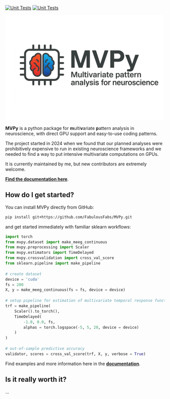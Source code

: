 [![Unit Tests](https://github.com/FabulousFabs/MVPy/workflows/Unit%20tests/badge.svg)](https://github.com/FabulousFabs/MVPy/actions)
[![Unit Tests](https://github.com/FabulousFabs/MVPy/workflows/Documentation/badge.svg)](https://github.com/FabulousFabs/MVPy/actions)


[<img src="./docs/images/mvpy-large.png" width="500px">](http://mvpy.tools/)

**MVPy** is a python package for **m**ulti**v**ariate **p**attern analysis in neuroscience, with direct GPU support and easy-to-use coding patterns.

The project started in 2024 when we found that our planned analyses were prohibitively expensive to run in existing neuroscience frameworks and we needed to find a way to put intensive multivariate computations on GPUs.

It is currently maintained by me, but new contributors are extremely welcome. 

**[Find the documentation here](http://mvpy.tools)**.

## How do I get started?
You can install MVPy directly from GitHub:

```bash
pip install git+https://github.com/FabulousFabs/MVPy.git
```

and get started immediately with familiar sklearn workflows:

```python
import torch
from mvpy.dataset import make_meeg_continuous
from mvpy.preprocessing import Scaler
from mvpy.estimators import TimeDelayed
from mvpy.crossvalidation import cross_val_score
from sklearn.pipeline import make_pipeline

# create dataset
device = 'cuda'
fs = 200
X, y = make_meeg_continuous(fs = fs, device = device)

# setup pipeline for estimation of multivariate temporal response functions
trf = make_pipeline(
    Scaler().to_torch(),
    TimeDelayed(
        -1.0, 0.0, fs, 
        alphas = torch.logspace(-5, 5, 20, device = device)
    )
)

# out-of-sample predictive accuracy
validator, scores = cross_val_score(trf, X, y, verbose = True)
```

Find examples and more information here in the **[documentation](http://mvpy.tools)**.

## Is it really worth it?
...